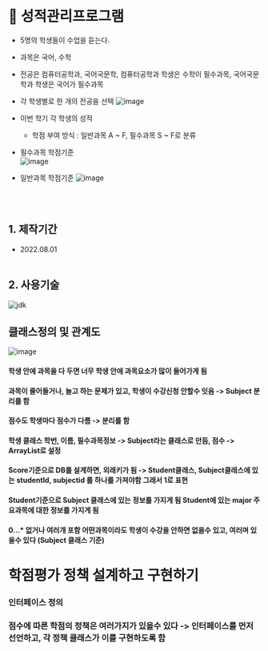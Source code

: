 # :pushpin: 성적관리프로그램
- 5명의 학생들이 수업을 듣는다.
- 과목은 국어, 수학
- 전공은 컴퓨터공학과, 국어국문학, 컴퓨터공학과 학생은 수학이 필수과목, 국어국문학과 학생은 국어가 필수과목
- 각 학생별로 한 개의 전공을 선택
![image](https://user-images.githubusercontent.com/82345970/186332511-28ab6ba4-2379-4491-9a05-cee0caf4eb7d.png)

- 이번 학기 각 학생의 성적
  - 학점 부여 방식 : 일반과목 A ~ F, 필수과목 S ~ F로 분류
- 필수과목 학점기준  
![image](https://user-images.githubusercontent.com/82345970/186332611-e53fd9cb-0c8a-47e7-84b1-6641d99230a8.png)

- 일반과목 학점기준
![image](https://user-images.githubusercontent.com/82345970/186332652-00de5e32-ba97-4ced-a553-d7ecbb25315b.png)

  
<br></br>
## 1. 제작기간
- 2022.08.01
<br></br>
## 2. 사용기술

![jdk](https://user-images.githubusercontent.com/82345970/186331907-5365c8e9-c126-4f99-94e0-fc6acf4152e8.jpg)



## 클래스정의 및 관계도
![image](https://user-images.githubusercontent.com/82345970/186297054-5b2c4a10-83e1-4c2d-aea7-55235e504a2f.png)

#### 학생 안에 과목을 다 두면 너무 학생 안에 과목요소가 많이 들어가게 됨
#### 과목이 줄어들거나, 늘고 하는 문제가 있고, 학생이 수강신청 안할수 잇음 -> Subject 분리를 함
#### 점수도 학생마다 점수가 다름 -> 분리를 함

#### 학생 클래스 학번, 이름, 필수과목정보 -> Subject라는 클래스로 만듬, 점수 -> ArrayList로 설정
#### Score기준으로 DB를 설계하면, 외래키가 됨 -> Student클래스, Subject클래스에 있는 studentId, subjectid 를 하나를 가져야함 그래서 1로 표현
#### Student기준으로 Subject 클래스에 있는 정보를 가지게 됨 Student에 있는 major 주요과목에 대한 정보를 가지게 됨
#### 0...* 없거나 여러개 포함 어떤과목이라도 학생이 수강을 안하면 없을수 있고, 여러며 있을수 있다 (Subject 클래스 기준)

# 학점평가 정책 설계하고 구현하기
### 인터페이스 정의
### 점수에 따른 학점의 정책은 여러가지가 있을수 있다 -> 인터페이스를 먼저 선언하고, 각 정책 클래스가 이를 구현하도록 함
